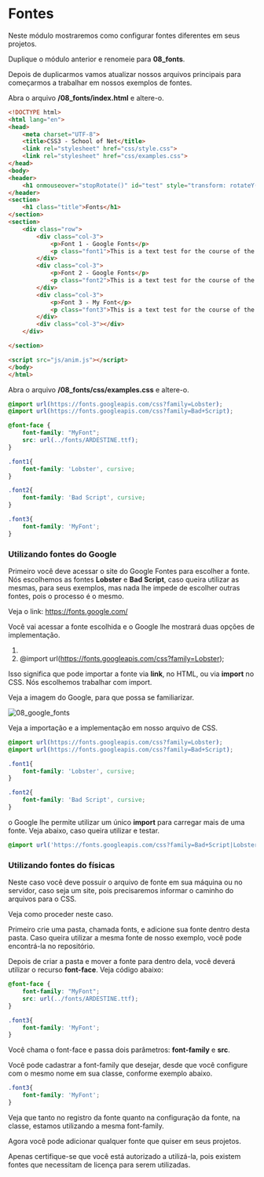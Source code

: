# Fontes

Neste módulo mostraremos como configurar fontes diferentes em seus projetos.

Duplique o módulo anterior e renomeie para **08_fonts**.

Depois de duplicarmos vamos atualizar nossos arquivos principais para começarmos a trabalhar em nossos exemplos de fontes.

Abra o arquivo **/08_fonts/index.html** e altere-o.

```html
<!DOCTYPE html>
<html lang="en">
<head>
    <meta charset="UTF-8">
    <title>CSS3 - School of Net</title>
    <link rel="stylesheet" href="css/style.css">
    <link rel="stylesheet" href="css/examples.css">
</head>
<body>
<header>
    <h1 onmouseover="stopRotate()" id="test" style="transform: rotateY(0deg);">School of Net</h1>
</header>
<section>
    <h1 class="title">Fonts</h1>
</section>
<section>
    <div class="row">
        <div class="col-3">
            <p>Font 1 - Google Fonts</p>
            <p class="font1">This is a text test for the course of the School of Net</p>
        </div>
        <div class="col-3">
            <p>Font 2 - Google Fonts</p>
            <p class="font2">This is a text test for the course of the School of Net</p>
        </div>
        <div class="col-3">
            <p>Font 3 - My Font</p>
            <p class="font3">This is a text test for the course of the School of Net</p>
        </div>
        <div class="col-3"></div>
    </div>

</section>

<script src="js/anim.js"></script>
</body>
</html>
```

Abra o arquivo **/08_fonts/css/examples.css** e altere-o.

```css
@import url(https://fonts.googleapis.com/css?family=Lobster);
@import url(https://fonts.googleapis.com/css?family=Bad+Script);

@font-face {
    font-family: "MyFont";
    src: url(../fonts/ARDESTINE.ttf);
}

.font1{
    font-family: 'Lobster', cursive;
}

.font2{
    font-family: 'Bad Script', cursive;
}

.font3{
    font-family: 'MyFont';
}
```

### Utilizando fontes do Google

Primeiro você deve acessar o site do Google Fontes para escolher a fonte. Nós escolhemos as fontes **Lobster** e **Bad Script**, caso queira utilizar as mesmas, para seus exemplos, mas nada lhe impede de escolher outras fontes, pois o processo é o mesmo.

Veja o link: <https://fonts.google.com/>

Você vai acessar a fonte escolhida e o Google lhe mostrará duas opções de implementação.

1. <link href="https://fonts.googleapis.com/css?family=Lobster" rel="stylesheet">
2. @import url(https://fonts.googleapis.com/css?family=Lobster);

Isso significa que pode importar a fonte via **link**, no HTML, ou via **import** no CSS. Nós escolhemos trabalhar com import.

Veja a imagem do Google, para que possa se familiarizar.

![08_google_fonts](./images/08_google_fonts.png "08_google_fonts")

Veja a importação e a implementação em nosso arquivo de CSS.

```css
@import url(https://fonts.googleapis.com/css?family=Lobster);
@import url(https://fonts.googleapis.com/css?family=Bad+Script);

.font1{
    font-family: 'Lobster', cursive;
}

.font2{
    font-family: 'Bad Script', cursive;
}
```

o Google lhe permite utilizar um único **import** para carregar mais de uma fonte. Veja abaixo, caso queira utilizar e testar.

```css
@import url('https://fonts.googleapis.com/css?family=Bad+Script|Lobster');
```

### Utilizando fontes do físicas

Neste caso você deve possuir o arquivo de fonte em sua máquina ou no servidor, caso seja um site, pois precisaremos informar o caminho do arquivos para o CSS.

Veja como proceder neste caso.

Primeiro crie uma pasta, chamada fonts, e adicione sua fonte dentro desta pasta. Caso queira utilizar a mesma fonte de nosso exemplo, você pode encontrá-la no repositório.

Depois de criar a pasta e mover a fonte para dentro dela, você deverá utilizar o recurso **font-face**. Veja código abaixo:

```css
@font-face {
    font-family: "MyFont";
    src: url(../fonts/ARDESTINE.ttf);
}

.font3{
    font-family: 'MyFont';
}
```

Você chama o font-face e passa dois parâmetros: **font-family** e **src**.

Você pode cadastrar a font-family que desejar, desde que você configure com o mesmo nome em sua classe, conforme exemplo abaixo.

```css
.font3{
    font-family: 'MyFont';
}
```

Veja que tanto no registro da fonte quanto na configuração da fonte, na classe, estamos utilizando a mesma font-family.

Agora você pode adicionar qualquer fonte que quiser em seus projetos.

Apenas certifique-se que você está autorizado a utilizá-la, pois existem fontes que necessitam de licença para serem utilizadas.